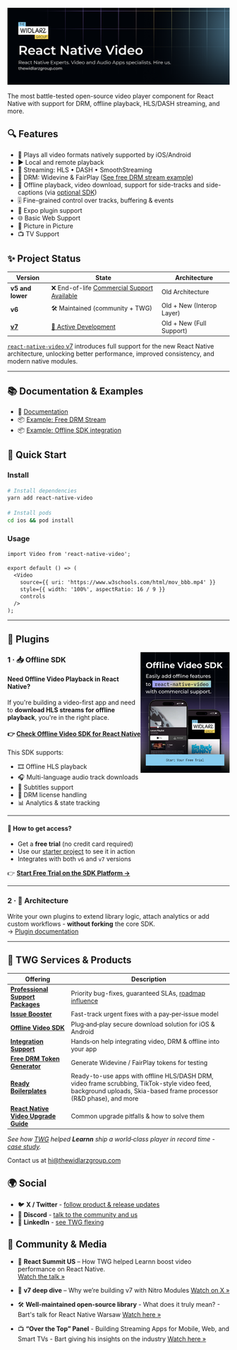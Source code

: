 [![React Native Video Component](./docs/assets/baners/rnv-banner.png)](https://thewidlarzgroup.com/?utm_source=rnv&utm_medium=readme&utm_id=banner)

The most battle-tested open-source video player component for React Native with support for DRM, offline playback, HLS/DASH streaming, and more.


## 🔍 Features

- 📱 Plays all video formats natively supported by iOS/Android 
- ▶️ Local and remote playback  
- 🔁 Streaming: HLS • DASH • SmoothStreaming  
- 🔐 DRM: Widevine & FairPlay ([See free DRM stream example](https://www.thewidlarzgroup.com/services/free-drm-token-generator-for-video?utm_source=rnv&utm_medium=readme&utm_id=free-drm))
- 📴 Offline playback, video download, support for side-tracks and side-captions (via [optional SDK](https://docs.thewidlarzgroup.com/offline-video-sdk?utm_source=rnv&utm_medium=readme&utm_id=features-text))  
- 🎚️ Fine-grained control over tracks, buffering & events
- 🧩 Expo plugin support
- 🌐 Basic Web Support 
- 📱 Picture in Picture
- 📺 TV Support



## ✨ Project Status

| Version | State | Architecture |
|---------|-------|--------------|
| **v5 and lower** | ❌ End-of-life [Commercial Support Available](https://www.thewidlarzgroup.com/blog/react-native-video-upgrade-challenges-custom-maintenance-support#how-we-can-help?utm_source=rnv&utm_medium=readme&utm_id=upgradev5) | Old Architecture |
| **v6** | 🛠 Maintained (community + TWG) | Old + New (Interop Layer) |
| [**v7**](https://github.com/TheWidlarzGroup/react-native-video/tree/v7) | [🚀 Active Development](https://github.com/TheWidlarzGroup/react-native-video/tree/v7) | Old + New (Full Support) |

[`react-native-video` v7](https://github.com/TheWidlarzGroup/react-native-video/tree/v7) introduces full support for the new React Native architecture, unlocking better performance, improved consistency, and modern native modules.

---

## 📚 Documentation & Examples

- 📖 [Documentation](https://docs.thewidlarzgroup.com/react-native-video/)
- 📦 [Example: Free DRM Stream](https://www.thewidlarzgroup.com/services/free-drm-token-generator-for-video?utm_source=rnv&utm_medium=readme&utm_id=free-drm)
- 📦 [Example: Offline SDK integration](https://docs.thewidlarzgroup.com/offline-video-sdk)

## 🚀 Quick Start

### Install
```bash
# Install dependencies
yarn add react-native-video

# Install pods
cd ios && pod install
```

### Usage
```tsx
import Video from 'react-native-video';

export default () => (
  <Video
    source={{ uri: 'https://www.w3schools.com/html/mov_bbb.mp4' }}
    style={{ width: '100%', aspectRatio: 16 / 9 }}
    controls
  />
);
```

---

## 🧩 Plugins

<a href="https://www.thewidlarzgroup.com/offline-video-sdk?utm_source=rnv&utm_medium=readme&utm_id=banner">
  <img src="./docs/assets/baners/sdk-banner.png" alt="Offline SDK Preview" width="40%" align="right" />
</a>

### 1 · 📥 Offline SDK

#### Need Offline Video Playback in React Native?

If you're building a video-first app and need to **download HLS streams for offline playback**, you're in the right place.

#### 👉 [Check Offline Video SDK for React Native](https://www.thewidlarzgroup.com/offline-video-sdk?utm_source=rnv&utm_medium=readme&utm_id=check-offline-video-sdk)

This SDK supports:
- 🎞 Offline HLS playback
- 🎧 Multi-language audio track downloads
- 💬 Subtitles support
- 🔐 DRM license handling
- 📊 Analytics & state tracking

---

#### 🔑 How to get access?

- Get a **free trial** (no credit card required)
- Use our [starter project](https://github.com/TheWidlarzGroup/react-native-offline-video-starter) to see it in action
- Integrates with both `v6` and `v7` versions

👉 **[Start Free Trial on the SDK Platform →](https://sdk.thewidlarzgroup.com/signup?utm_source=rnv&utm_medium=readme&utm_id=start-trial-offline-video-sdk)**

---

### 2 · 🧪 Architecture

Write your own plugins to extend library logic, attach analytics or add custom workflows - **without forking** the core SDK.  
→ [Plugin documentation](https://docs.thewidlarzgroup.com/react-native-video/other/plugin?utm_source=rnv&utm_medium=readme&utm_id=plugin-text)

---

## 💼 TWG Services & Products

| Offering | Description |
|----------|-------------|
| [**Professional Support Packages**](https://www.thewidlarzgroup.com/issue-boost?utm_source=rnv&utm_medium=readme&utm_campaign=professional-support-packages#Contact) | Priority bug-fixes, guaranteed SLAs, [roadmap influence](https://github.com/orgs/TheWidlarzGroup/projects/6) |
| [**Issue Booster**](https://www.thewidlarzgroup.com/issue-boost?utm_source=rnv&utm_medium=readme) | Fast-track urgent fixes with a pay‑per‑issue model |
| [**Offline Video SDK**](https://www.thewidlarzgroup.com/offline-video-sdk/?utm_source=rnv&utm_medium=readme&utm_campaign=downloading&utm_id=offline-video-sdk-link) | Plug‑and‑play secure download solution for iOS & Android |
| [**Integration Support**](https://www.thewidlarzgroup.com/?utm_source=rnv&utm_medium=readme&utm_campaign=integration-support#Contact) | Hands‑on help integrating video, DRM & offline into your app |
| [**Free DRM Token Generator**](https://www.thewidlarzgroup.com/services/free-drm-token-generator-for-video?utm_source=rnv&utm_medium=readme&utm_id=free-drm) | Generate Widevine / FairPlay tokens for testing |
| [**Ready Boilerplates**](https://www.thewidlarzgroup.com/showcases?utm_source=rnv&utm_medium=readme) | Ready-to-use apps with offline HLS/DASH DRM, video frame scrubbing, TikTok-style video feed, background uploads, Skia-based frame processor (R&D phase), and more |
| [**React Native Video Upgrade Guide**](https://www.thewidlarzgroup.com/blog/react-native-video-upgrade-challenges-custom-maintenance-support?utm_source=rnv&utm_medium=readme&utm_id=upgrade-blog&utm_campaign=v7) | Common upgrade pitfalls & how to solve them |

*See how [TWG](https://www.thewidlarzgroup.com/?utm_source=rnv&utm_medium=readme&utm_id=services-text) helped **Learnn** ship a world‑class player in record time -  [case study](https://gitnation.com/contents/a-4-year-retrospective-lessons-learned-from-building-a-video-player-from-scratch-with-react-native).*

Contact us at [hi@thewidlarzgroup.com](mailto:hi@thewidlarzgroup.com)

## 🌍 Social

- 🐦 **X / Twitter** - [follow product & release updates](https://x.com/TheWidlarzGroup)
- 💬 **Discord** - [talk to the community and us](https://discord.gg/9WPq6Yx)
- 💼 **LinkedIn** - [see TWG flexing](https://linkedin.com/company/the-widlarz-group)

## 📰 Community & Media

- 🗽 **React Summit US** – How TWG helped Learnn boost video performance on React Native.  
[Watch the talk »](https://gitnation.com/contents/a-4-year-retrospective-lessons-learned-from-building-a-video-player-from-scratch-with-react-native)

- 🧨 **v7 deep dive** – Why we’re building v7 with Nitro Modules
[Watch on X »](https://x.com/krzysztof_moch/status/1854162551946478051)

- 🛠️ **Well-maintained open-source library** - What does it truly mean? - Bart's talk for React Native Warsaw
[Watch here »](https://www.youtube.com/watch?v=RAQQwGCQNqY)

- 📺 **“Over the Top” Panel** - Building Streaming Apps for Mobile, Web, and Smart TVs - Bart giving his insights on the industry
[Watch here »](https://youtu.be/j2b_bG-32JI)
